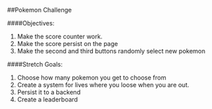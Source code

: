 ##Pokemon Challenge

####Objectives:
1. Make the score counter work.
2. Make the score persist on the page
3. Make the second and third buttons randomly select new pokemon


####Stretch Goals:
1. Choose how many pokemon you get to choose from
2. Create a system for lives where you loose when you are out.
3. Persist it to a backend
4. Create a leaderboard

